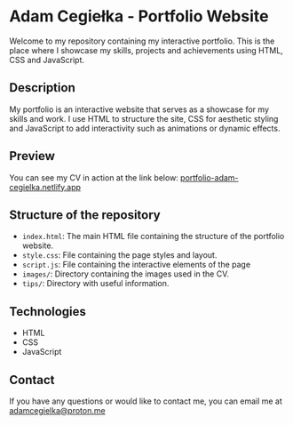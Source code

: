 # Adam Cegiełka - Portfolio Website

Welcome to my repository containing my interactive portfolio. This is the place where I showcase my skills, projects and achievements using HTML, CSS and JavaScript.

## Description

My portfolio is an interactive website that serves as a showcase for my skills and work. I use HTML to structure the site, CSS for aesthetic styling and JavaScript to add interactivity such as animations or dynamic effects.

## Preview

You can see my CV in action at the link below:
[portfolio-adam-cegielka.netlify.app](https://portfolio-adam-cegielka.netlify.app/)

## Structure of the repository

- `index.html`: The main HTML file containing the structure of the portfolio website.
- `style.css`: File containing the page styles and layout.
- `script.js`: File containing the interactive elements of the page
- `images/`: Directory containing the images used in the CV.
- `tips/`: Directory with useful information.

## Technologies

- HTML
- CSS
- JavaScript

## Contact

If you have any questions or would like to contact me, you can email me at adamcegielka@proton.me
